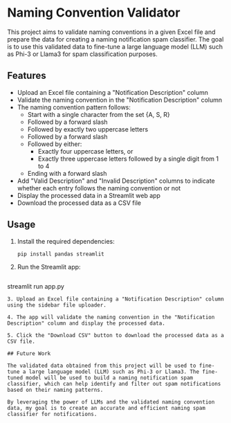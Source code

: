 # Naming Convention Validator
 
This project aims to validate naming conventions in a given Excel file and prepare the data for creating a naming notification spam classifier. The goal is to use this validated data to fine-tune a large language model (LLM) such as Phi-3 or Llama3 for spam classification purposes.
 
## Features
 
- Upload an Excel file containing a "Notification Description" column
- Validate the naming convention in the "Notification Description" column
- The naming convention pattern follows:
  - Start with a single character from the set {A, S, R}
  - Followed by a forward slash
  - Followed by exactly two uppercase letters
  - Followed by a forward slash
  - Followed by either:
    - Exactly four uppercase letters, or
    - Exactly three uppercase letters followed by a single digit from 1 to 4
  - Ending with a forward slash
- Add "Valid Description" and "Invalid Description" columns to indicate whether each entry follows the naming convention or not
- Display the processed data in a Streamlit web app
- Download the processed data as a CSV file
 
## Usage
 
1. Install the required dependencies:
   ```
   pip install pandas streamlit
   ``` 
2. Run the Streamlit app:
   ```
streamlit run app.py
   ```
3. Upload an Excel file containing a "Notification Description" column using the sidebar file uploader.
 
4. The app will validate the naming convention in the "Notification Description" column and display the processed data.
 
5. Click the "Download CSV" button to download the processed data as a CSV file.
 
## Future Work
 
The validated data obtained from this project will be used to fine-tune a large language model (LLM) such as Phi-3 or Llama3. The fine-tuned model will be used to build a naming notification spam classifier, which can help identify and filter out spam notifications based on their naming patterns.
 
By leveraging the power of LLMs and the validated naming convention data, my goal is to create an accurate and efficient naming spam classifier for notifications.
